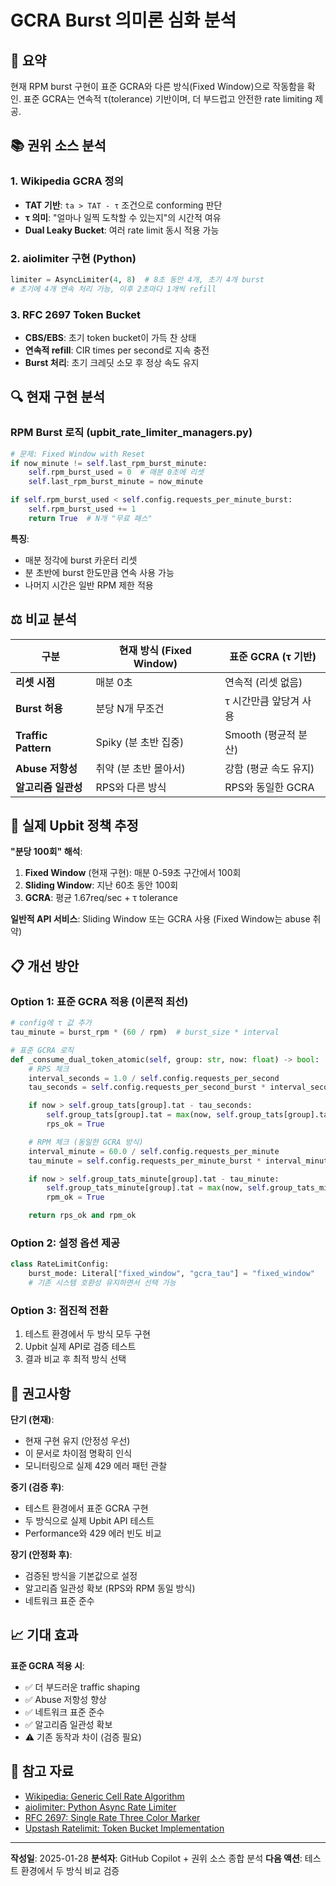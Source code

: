 # GCRA Burst 의미론 심화 분석

## 🎯 요약
현재 RPM burst 구현이 표준 GCRA와 다른 방식(Fixed Window)으로 작동함을 확인.
표준 GCRA는 연속적 τ(tolerance) 기반이며, 더 부드럽고 안전한 rate limiting 제공.

## 📚 권위 소스 분석

### 1. Wikipedia GCRA 정의
- **TAT 기반**: `ta > TAT - τ` 조건으로 conforming 판단
- **τ 의미**: "얼마나 일찍 도착할 수 있는지"의 시간적 여유
- **Dual Leaky Bucket**: 여러 rate limit 동시 적용 가능

### 2. aiolimiter 구현 (Python)
```python
limiter = AsyncLimiter(4, 8)  # 8초 동안 4개, 초기 4개 burst
# 초기에 4개 연속 처리 가능, 이후 2초마다 1개씩 refill
```

### 3. RFC 2697 Token Bucket
- **CBS/EBS**: 초기 token bucket이 가득 찬 상태
- **연속적 refill**: CIR times per second로 지속 충전
- **Burst 처리**: 초기 크레딧 소모 후 정상 속도 유지

## 🔍 현재 구현 분석

### RPM Burst 로직 (upbit_rate_limiter_managers.py)
```python
# 문제: Fixed Window with Reset
if now_minute != self.last_rpm_burst_minute:
    self.rpm_burst_used = 0  # 매분 0초에 리셋
    self.last_rpm_burst_minute = now_minute

if self.rpm_burst_used < self.config.requests_per_minute_burst:
    self.rpm_burst_used += 1
    return True  # N개 "무료 패스"
```

**특징**:
- 매분 정각에 burst 카운터 리셋
- 분 초반에 burst 한도만큼 연속 사용 가능
- 나머지 시간은 일반 RPM 제한 적용

## ⚖️ 비교 분석

| 구분 | 현재 방식 (Fixed Window) | 표준 GCRA (τ 기반) |
|------|-------------------------|-------------------|
| **리셋 시점** | 매분 0초 | 연속적 (리셋 없음) |
| **Burst 허용** | 분당 N개 무조건 | τ 시간만큼 앞당겨 사용 |
| **Traffic Pattern** | Spiky (분 초반 집중) | Smooth (평균적 분산) |
| **Abuse 저항성** | 취약 (분 초반 몰아서) | 강함 (평균 속도 유지) |
| **알고리즘 일관성** | RPS와 다른 방식 | RPS와 동일한 GCRA |

## 🚨 실제 Upbit 정책 추정

**"분당 100회" 해석**:
1. **Fixed Window** (현재 구현): 매분 0-59초 구간에서 100회
2. **Sliding Window**: 지난 60초 동안 100회
3. **GCRA**: 평균 1.67req/sec + τ tolerance

**일반적 API 서비스**: Sliding Window 또는 GCRA 사용 (Fixed Window는 abuse 취약)

## 📋 개선 방안

### Option 1: 표준 GCRA 적용 (이론적 최선)

```python
# config에 τ 값 추가
tau_minute = burst_rpm * (60 / rpm)  # burst_size * interval

# 표준 GCRA 로직
def _consume_dual_token_atomic(self, group: str, now: float) -> bool:
    # RPS 체크
    interval_seconds = 1.0 / self.config.requests_per_second
    tau_seconds = self.config.requests_per_second_burst * interval_seconds

    if now > self.group_tats[group].tat - tau_seconds:
        self.group_tats[group].tat = max(now, self.group_tats[group].tat) + interval_seconds
        rps_ok = True

    # RPM 체크 (동일한 GCRA 방식)
    interval_minute = 60.0 / self.config.requests_per_minute
    tau_minute = self.config.requests_per_minute_burst * interval_minute

    if now > self.group_tats_minute[group].tat - tau_minute:
        self.group_tats_minute[group].tat = max(now, self.group_tats_minute[group].tat) + interval_minute
        rpm_ok = True

    return rps_ok and rpm_ok
```

### Option 2: 설정 옵션 제공
```python
class RateLimitConfig:
    burst_mode: Literal["fixed_window", "gcra_tau"] = "fixed_window"
    # 기존 시스템 호환성 유지하면서 선택 가능
```

### Option 3: 점진적 전환
1. 테스트 환경에서 두 방식 모두 구현
2. Upbit 실제 API로 검증 테스트
3. 결과 비교 후 최적 방식 선택

## 🎯 권고사항

**단기 (현재)**:
- 현재 구현 유지 (안정성 우선)
- 이 문서로 차이점 명확히 인식
- 모니터링으로 실제 429 에러 패턴 관찰

**중기 (검증 후)**:
- 테스트 환경에서 표준 GCRA 구현
- 두 방식으로 실제 Upbit API 테스트
- Performance와 429 에러 빈도 비교

**장기 (안정화 후)**:
- 검증된 방식을 기본값으로 설정
- 알고리즘 일관성 확보 (RPS와 RPM 동일 방식)
- 네트워크 표준 준수

## 📈 기대 효과

**표준 GCRA 적용 시**:
- ✅ 더 부드러운 traffic shaping
- ✅ Abuse 저항성 향상
- ✅ 네트워크 표준 준수
- ✅ 알고리즘 일관성 확보
- ⚠️ 기존 동작과 차이 (검증 필요)

## 🔗 참고 자료

- [Wikipedia: Generic Cell Rate Algorithm](https://en.wikipedia.org/wiki/Generic_cell_rate_algorithm)
- [aiolimiter: Python Async Rate Limiter](https://github.com/mjpieters/aiolimiter)
- [RFC 2697: Single Rate Three Color Marker](https://tools.ietf.org/rfc/rfc2697.txt)
- [Upstash Ratelimit: Token Bucket Implementation](https://github.com/upstash/ratelimit-py)

---
**작성일**: 2025-01-28
**분석자**: GitHub Copilot + 권위 소스 종합 분석
**다음 액션**: 테스트 환경에서 두 방식 비교 검증

